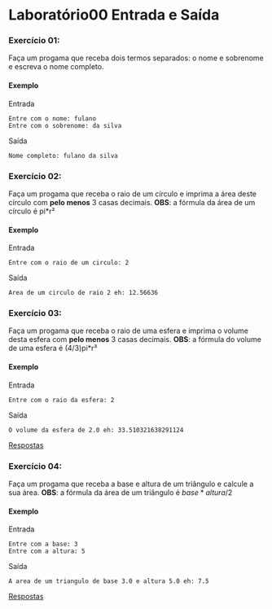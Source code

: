
# Laboratório00 Entrada e Saída

### Exercício 01:

Faça um progama que receba dois termos separados: o nome e sobrenome e escreva o nome completo.

#### Exemplo
Entrada
```
Entre com o nome: fulano
Entre com o sobrenome: da silva
```

Saída
```
Nome completo: fulano da silva
```



### Exercício 02:

Faça um progama que receba o raio de um círculo e imprima a área deste círculo com **pelo menos** 3 casas decimais.
**OBS**: a fórmula da área de um círculo é pi*r²

#### Exemplo
Entrada
```
Entre com o raio de um circulo: 2
```

Saída
```
Area de um circulo de raio 2 eh: 12.56636
```





### Exercício 03:

Faça um progama que receba o raio de uma esfera e imprima o volume desta esfera com **pelo menos** 3 casas decimais.
**OBS**: a fórmula do volume de uma esfera é (4/3)pi*r³

#### Exemplo
Entrada
```
Entre com o raio da esfera: 2
```

Saída
```
O volume da esfera de 2.0 eh: 33.510321638291124
```

[Respostas](https://github.com/viniciusdenovaes/Unip232IPE/tree/master/lab00)









### Exercício 04:

Faça um progama que receba a base e altura de um triângulo e calcule a sua área.
**OBS**: a fórmula da área de um triângulo é $base*altura/2$

#### Exemplo
Entrada
```
Entre com a base: 3
Entre com a altura: 5
```

Saída
```
A area de um triangulo de base 3.0 e altura 5.0 eh: 7.5
```

[Respostas](https://github.com/viniciusdenovaes/Unip232IPE/tree/master/lab00)
